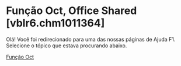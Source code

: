 
# Função Oct, Office Shared [vblr6.chm1011364]

Olá! Você foi redirecionado para uma das nossas páginas de Ajuda F1. Selecione o tópico que estava procurando abaixo.

[Função Oct](http://msdn.microsoft.com/library/178a6099-9181-2160-2b97-e08c97f8b2bb%28Office.15%29.aspx)
